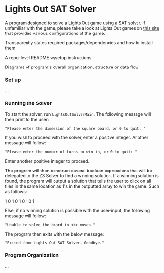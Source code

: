 # Lights Out SAT Solver
A program designed to solve a Lights Out game using a SAT solver. If unfamiliar with the game, please take a look at Lights Out games on [this site](https://www.geogebra.org/m/JexnDJpt) that provides various configurations of the game. 

Transparently states required packages/dependencies and how to install them

A repo-level README w/setup instructions

Diagrams of program's overall organization, structure or data flow

### Set up

...

### Running the Solver

To start the solver, run `LightsOutSolverMain`. The following message will then print to the user:

`"Please enter the dimension of the square board, or 0 to quit: "`

If you wish to proceed with the solver, enter a positive integer. Another message will follow:

`"Please enter the number of turns to win in, or 0 to quit: "`

Enter another positive integer to proceed.

The program will then construct several boolean expressions that will be delegated to the Z3 Solver to find a winning solution.
If a winning solution is found, the program will output a solution that tells the user to click on all tiles in the same location 
as 1's in the outputted array to win the game. Such as follows:

1    0    1 
0    1    0
1    0    1

Else, if no winning solution is possible with the user-input, the following message will follow:

`"Unable to solve the board in <k> moves."`

The program then exits with the below message:

`"Exited from Lights Out SAT Solver. Goodbye."`

### Program Organization

...
